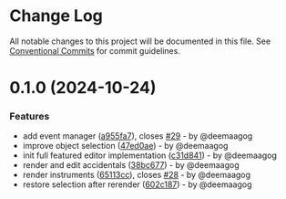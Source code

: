 # Change Log

All notable changes to this project will be documented in this file.
See [Conventional Commits](https://conventionalcommits.org) for commit guidelines.

# 0.1.0 (2024-10-24)

### Features

* add event manager ([a955fa7](https://github.com/deemaagog/score-storm/commit/a955fa7e8ce8dce62d3d2945f69fbf6d30fbfaef)), closes [#29](https://github.com/deemaagog/score-storm/issues/29) - by @deemaagog
* improve object selection ([47ed0ae](https://github.com/deemaagog/score-storm/commit/47ed0ae9cc8aa922d7c8ef699407911a6775eb9a)) - by @deemaagog
* init full featured editor implementation ([c31d841](https://github.com/deemaagog/score-storm/commit/c31d8410a36ce78529f2530f90fb7edca2a4fe89)) - by @deemaagog
* render and edit accidentals ([38bc677](https://github.com/deemaagog/score-storm/commit/38bc67781273a7245194c152846aa5edc1613fcc)) - by @deemaagog
* render instruments ([65113cc](https://github.com/deemaagog/score-storm/commit/65113cc2e14a16ff5f08ed0f4d0d29d233804f18)), closes [#28](https://github.com/deemaagog/score-storm/issues/28) - by @deemaagog
* restore selection after rerender ([602c187](https://github.com/deemaagog/score-storm/commit/602c18756beae9c11152753af3186343872470a7)) - by @deemaagog
